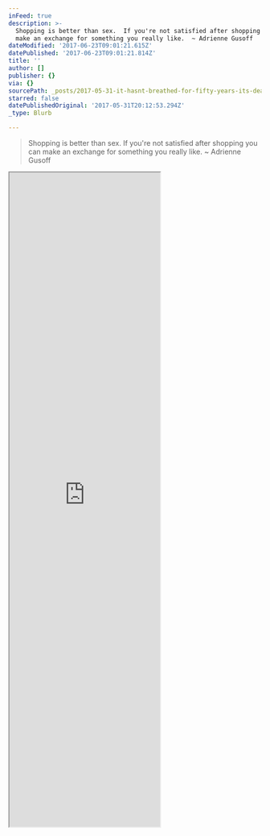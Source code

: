 ```yaml
---
inFeed: true
description: >-
  Shopping is better than sex.  If you're not satisfied after shopping you can
  make an exchange for something you really like.  ~ Adrienne Gusoff
dateModified: '2017-06-23T09:01:21.615Z'
datePublished: '2017-06-23T09:01:21.814Z'
title: ''
author: []
publisher: {}
via: {}
sourcePath: _posts/2017-05-31-it-hasnt-breathed-for-fifty-years-its-dead-lets-just-dr.md
starred: false
datePublishedOriginal: '2017-05-31T20:12:53.294Z'
_type: Blurb

---
```

> Shopping is better than sex. If you're not satisfied after shopping you can make an exchange for something you really like. ~ Adrienne Gusoff

<iframe src="https://the-grid.github.io/ed-userhtml/?g=eJx9kM1OwzAQhO99CsuHKpGavwYKhThIPEHFgSsy9rZxlcjWeps0b49TAxckLqvVt7Oj0TTajMxowYc582QRsqraVXflvuZtU4Rju2ri9AqNI0azA8EJrlSc5Sgj5cyjErwjcv6pKKRzOajJ6FzZoYiS_OxffqzXWpL8cL2ko8VBKKshojBAbMvqISvvs7riTHUSPZDgFzpmj0uk6Nb-H6dl1wNafVH0inbygAlXwfpk0YA_AL7ZSdR8w0cDkxcnNDrZlps6Zb3xlOzKlJH87GHZgur7dX4P6ps4MA8SVXcjy08gocS_HabPv4lXsc4vODN6zQ" height="1300" style=""></iframe>